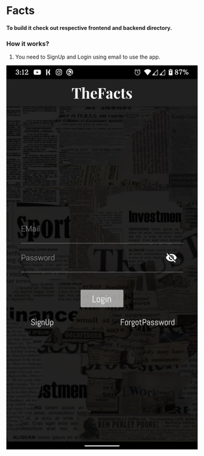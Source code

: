 # Facts

#### To build it check out respective frontend and backend directory.

### How it works?

1. You need to SignUp and Login using email to use the app.

![Login ScreenShot](ScreenShots/Login.png)
